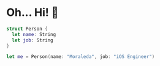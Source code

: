 # Oh... Hi! 👋

```swift
struct Person {
  let name: String
  let job: String
}

let me = Person(name: "Moraleda", job: "iOS Engineer")
```